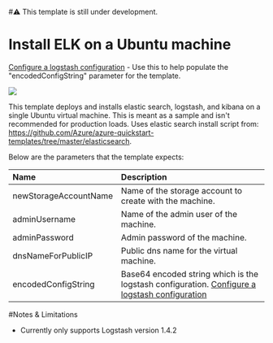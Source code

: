 #:warning: This template is still under development.

# Install ELK on a Ubuntu machine
<a href="http://codepen.io/juliusl/pen/ZGJJQB" target="_blank">Configure a logstash configuration</a> - Use this to help populate the "encodedConfigString" parameter for the template.

<a href="https://portal.azure.com/#create/Microsoft.Template/uri/https%3A%2F%2Fraw.githubusercontent.com%2Fmspnp%2Fsemantic-logging%2Felk%2FELK%2FAzureRM%2Felk-simple-on-ubuntu%2Fazuredeploy.json" target="_blank">
    <img src="http://azuredeploy.net/deploybutton.png"/>
</a>

This template deploys and installs elastic search, logstash, and kibana on a single Ubuntu virtual machine. This is meant as a sample and isn't recommended for production loads. 
Uses elastic search install script from: https://github.com/Azure/azure-quickstart-templates/tree/master/elasticsearch.

Below are the parameters that the template expects:

|Name   |Description    |
|:---   |:---|
|newStorageAccountName  |Name of the storage account to create with the machine.    |
|adminUsername  |Name of the admin user of the machine. |
|adminPassword  |Admin password of the machine. |
|dnsNameForPublicIP |Public dns name for the virtual machine.   |
|encodedConfigString    |Base64 encoded string which is the logstash configuration. <a href="http://codepen.io/juliusl/pen/ZGJJQB" target="_blank">Configure a logstash configuration</a>  |

#Notes & Limitations
- Currently only supports Logstash version 1.4.2


